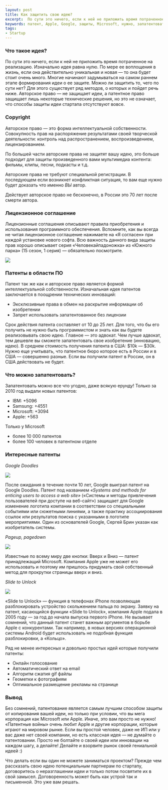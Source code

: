 ```yaml
---
layout: post
title: Как защитить свою идею?
excerpt:  По сути это ничего, если к ней не приложить время потраченное на реализацию. Изначально идея равна нулю. По мере ее воплощения в жизнь, если она действительно уникальная и новая — то она будет стоит очень много. Многие начинают задумываться на самом раннем этапе формирования идеи о ее защите. Можно ли защитить то, чего по сути нет? Для этого существует ряд методов, о которых и пойдет речь ниже. Авторское право — не защищает идеи, а патентное право защищает лишь некоторые технические решения, но это не означает, что способы защиты идеи стартапа отсутствуют вовсе
keywords: патент, Apple, Google, защиты, Microsoft, нужно, запатентовать, Slide, использовать, ПАТЕНТЫ, России, Системы, Unlock, более, интеллектуальной, новых, ЛИЦЕНЗИОННОЕ, адвокат, получили, патента
tags:
- Startup
---
```


### Что такое идея?

По сути это ничего, если к ней не приложить время потраченное на реализацию. Изначально идея равна нулю. По мере ее воплощения в жизнь, если она действительно уникальная и новая — то она будет стоит очень много. Многие начинают задумываться на самом раннем этапе формирования идеи о ее защите. Можно ли защитить то, чего по сути нет? Для этого существует ряд методов, о которых и пойдет речь ниже. Авторское право — не защищает идеи, а патентное право защищает лишь некоторые технические решения, но это не означает, что способы защиты идеи стартапа отсутствуют вовсе.

### Copyright

Авторское право — это форма интеллектуальной собственности. Совокупность прав на распоряжение результатами своей творческой деятельности: контроль над распространением, воспроизведением, лицензированием.

По большей части авторские права не защитят вашу идею, это больше подходит для защиты произведенного вами мультимедиа контента: фильмы, клипы, песни, подкасты и т.д.

Авторские права не требуют специальной регистрации. В последующем если возникнет конфликтная ситуация, то вам еще нужно будет доказать что именно *ВЫ* автор.

Действует авторское право не бесконечно, в России это 70 лет после смерти автора.

### Лицензионное соглашение

Лицензионные соглашения описывают правила приобретения и использования программного обеспечения.  Вспомните, как вы всегда не читая лицензионное соглашение нажимаете на «Я согласен» при каждой установке нового софта. Всю важность данного вида защиты прав хорошо описывает серия «Человекайпадоножка» из «Южного парка» (15 сезон, 1 серия) — обязательно посмотрите.

![]({{site.url}}/upload/article/2012/08/15/screen_00.jpg)

### Патенты в области ПО

Патент так же как и авторское право является формой интеллектуальной собственности. Изначальная идея патентов заключается в поощрении технических инноваций:

<ul>
<li>Эксклюзивные права в обмен на раскрытие информации об изобретении</li>
<li>Запрет использовать запатентованное без лицензии</li>
</ul>

Срок действия патента составляет от 10 до 25 лет. Для того, что бы его получить не нужно быть программистом и знать как вы будете реализовывать свою идею. Главное — это адвокат. Чем лучше адвокат, тем дешевле вы сможете запатентовать свое изобретение (инновацию, идею). В среднем стоимость получения патента в США: $10k — $30k. Нужно еще учитывать, что патентное бюро которое есть в России и в США — совершенно разные. Если вы получили патент в России, он в США действовать не будет.

### Что можно запатентовать?

Запатентовать можно все что угодно, даже всякую ерунду! Только за 2010 год выдали новых патентов:

- IBM: +5096
- Samsung: +4551
- Microsoft: +3094
- Apple: +563

Только у Microsoft

- более 10 000 патентов
- более 100 человек в патентном отделе

### Интересные патенты

*Google Doodles*

![]({{site.url}}/upload/article/2012/08/15/screen_01.jpg)

После ожидания в течение почти 10 лет, Google выиграл патент на Google Doodles.
Патент под названием *«Systems and methods for enticing users to access a web site»* («Системы и методы привлечения пользователей при доступе на веб-сайт») защищает для Google изменение логотипа компании в соответствии со специальными событиями или сюжетными линиями, а также практику ассоциирования ссылок или результатов поиска с указанными в логотипе мероприятиями. Один из основателей Google, Сергей Брин указан как изобретатель системы.

*Pageup, pagedown*

![]({{site.url}}/upload/article/2012/08/15/screen_02.jpg)

Известные по всему миру две кнопки: Вверх и Вниз — патент принадлежащий Microsoft. Компания Apple уже не может его использовать и поэтому им пришлось придумать свой собственный метод для прокрутки страницы вверх и вниз.

*Slide to Unlock*

![]({{site.url}}/upload/article/2012/08/15/screen_03.jpg)

«Slide to Unlock» — функция в телефонах iPhone позволяющая разблокировать устройство скольжением пальца по экрану. Заявку на патент, касающийся функции «Slide to Unlock», компания Apple подала в 2005 году — за год до начала выпуска первого iPhone. Не вызывает сомнений, что данный патент станет важным аргументов в борьбе Apple с конкурентами. Так например, в новых версиях операционной системы Android будет использовать не подобная функция разблокировки, а «Кольцо».

Ряд не менее интересных и довольно простых идей которые получили патенты:

<ul>
<li>Онлайн голосование</li>
<li>Автоматический ответ на email</li>
<li>Алгоритм сжатия gif файлы</li>
<li>Геометки к фотографиям</li>
<li>Оптимальное размещение рекламы на странице</li>
</ul>

### Вывод

Без сомнений, патентование является самым лучшим способом защиты от копирования вашей идеи, но только при условии, что вы мега корпорация как Microsoft или Apple. Иначе, это вам просто не нужно! «Патентные войны» очень любит Apple и другие корпорации, которые играют на мировом рынке.
Если вы простой человек, даже не ИП или у вас даже нет своей компании, но есть классная идея — не думайте о патентовании. Просто не болтайте о своей идеи или инновации на каждом шагу, а делайте! Делайте и взорвите рынок своей гениальной идеей :)

Что делать если вы один не можете заниматься проектом? Прежде чем рассказать свою идею потенциальным партнерам по стартапу, договоритесь о неразглашении идеи и только потом посвятите их в свой замысел. Договоренность может быть как устрой так и письменной. Это уже вам решать.



